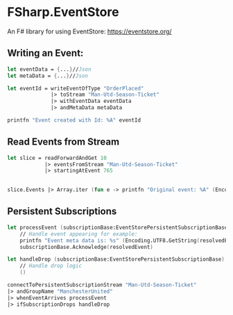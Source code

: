 # FSharp.EventStore

An F# library for using EventStore: https://eventstore.org/

## Writing an Event:

```fsharp
let eventData = {...}//Json
let metaData = {...}//Json

let eventId = writeEventOfType "OrderPlaced"
              |> toStream "Man-Utd-Season-Ticket"
              |> withEventData eventData
              |> andMetaData metaData

printfn "Event created with Id: %A" eventId
```

## Read Events from Stream

```fsharp
let slice = readForwardAndGet 10
            |> eventsFromStream "Man-Utd-Season-Ticket"
            |> startingAtEvent 765

    
slice.Events |> Array.iter (fun e -> printfn "Original event: %A" (Encoding.UTF8.GetString(e.Event.Metadata)))
```

## Persistent Subscriptions

```fsharp
let processEvent (subscriptionBase:EventStorePersistentSubscriptionBase) (resolvedEvent:ResolvedEvent) =
    // Handle event appearing for example:
    printfn "Event meta data is: %s" (Encoding.UTF8.GetString(resolvedEvent.Event.Metadata))
    subscriptionBase.Acknowledge(resolvedEvent)

let handleDrop (subscriptionBase:EventStorePersistentSubscriptionBase) (reason:SubscriptionDropReason) (e:exn) =
    // Handle drop logic
    ()

connectToPersistentSubscriptionStream "Man-Utd-Season-Ticket"
|> andGroupName "ManchesterUnited"
|> whenEventArrives processEvent
|> ifSubscriptionDrops handleDrop
```